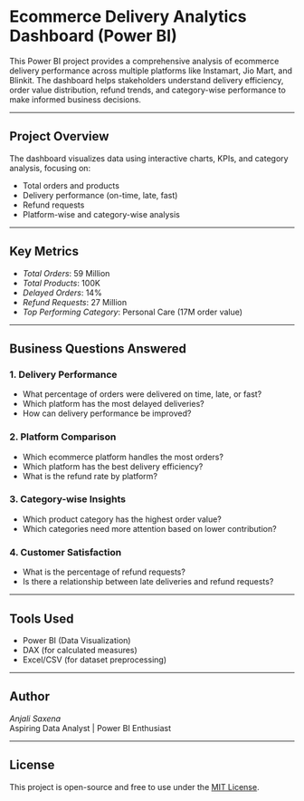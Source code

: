 # Ecommerce Delivery Analytics Dashboard (Power BI)

This Power BI project provides a comprehensive analysis of ecommerce delivery performance across multiple platforms like Instamart, Jio Mart, and Blinkit. The dashboard helps stakeholders understand delivery efficiency, order value distribution, refund trends, and category-wise performance to make informed business decisions.

---

## Project Overview

The dashboard visualizes data using interactive charts, KPIs, and category analysis, focusing on:

- Total orders and products
- Delivery performance (on-time, late, fast)
- Refund requests
- Platform-wise and category-wise analysis

---

## Key Metrics

- *Total Orders*: 59 Million  
- *Total Products*: 100K  
- *Delayed Orders*: 14%  
- *Refund Requests*: 27 Million  
- *Top Performing Category*: Personal Care (17M order value)

---

## Business Questions Answered

### 1. Delivery Performance
- What percentage of orders were delivered on time, late, or fast?
- Which platform has the most delayed deliveries?
- How can delivery performance be improved?

### 2. Platform Comparison
- Which ecommerce platform handles the most orders?
- Which platform has the best delivery efficiency?
- What is the refund rate by platform?

### 3. Category-wise Insights
- Which product category has the highest order value?
- Which categories need more attention based on lower contribution?

### 4. Customer Satisfaction
- What is the percentage of refund requests?
- Is there a relationship between late deliveries and refund requests?

---

## Tools Used

- Power BI (Data Visualization)
- DAX (for calculated measures)
- Excel/CSV (for dataset preprocessing)

---



## Author

*Anjali Saxena*  
Aspiring Data Analyst | Power BI Enthusiast

---

## License

This project is open-source and free to use under the [MIT License](LICENSE).
